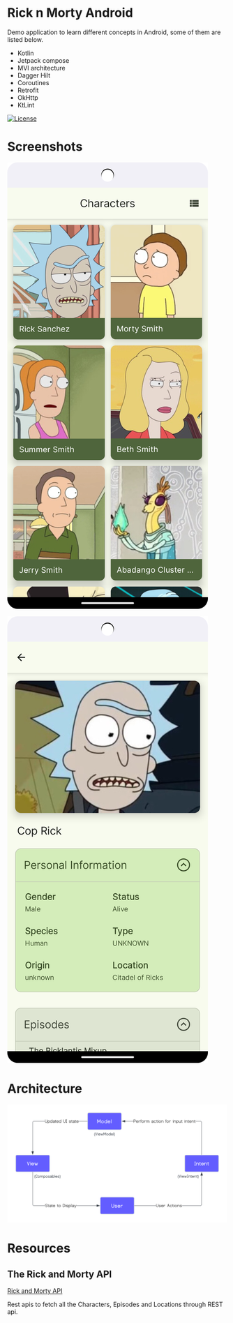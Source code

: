 # Rick n Morty Android

Demo application to learn different concepts in Android, some of them are listed below.

* Kotlin
* Jetpack compose
* MVI architecture
* Dagger Hilt
* Coroutines
* Retrofit
* OkHttp
* KtLint

[![License](https://img.shields.io/badge/License-Apache%202.0-blue.svg)](https://opensource.org/licenses/Apache-2.0)

# Screenshots

![ScreenShot](https://github.com/TejasDeshmukh19/RicknMorty-Android/blob/master/previews/characters_listing.png)

![ScreenShot](https://github.com/TejasDeshmukh19/RicknMorty-Android/blob/master/previews/character_details.png)

# Architecture

![Overview](https://github.com/TejasDeshmukh19/RicknMorty-Android/blob/master/previews/mvi_architecture.png)

# Resources

## The Rick and Morty API

[Rick and Morty API](https://rickandmortyapi.com/) 

Rest apis to fetch all the Characters, Episodes and Locations through REST api.
